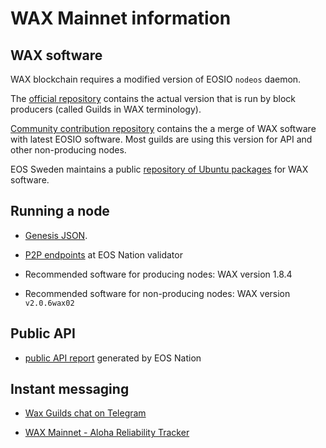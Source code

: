 # WAX Mainnet information

## WAX software

WAX blockchain requires a modified version of EOSIO `nodeos` daemon.

The [official
repository](https://github.com/worldwide-asset-exchange/wax-blockchain)
contains the actual version that is run by block producers (called
Guilds in WAX terminology).

[Community contribution repository](https://github.com/cc32d9/wax2.0)
contains the a merge of WAX software with latest EOSIO software. Most
guilds are using this version for API and other non-producing nodes.

EOS Sweden maintains a public [repository of Ubuntu
packages](https://waxsweden.org/apt-get-wax/) for WAX software.

## Running a node

* [Genesis JSON](wax_mainnet_genesis.json).

* [P2P endpoints](https://validate.eosnation.io/wax/reports/config.html) at EOS Nation validator

* Recommended software for producing nodes: WAX version 1.8.4

* Recommended software for non-producing nodes: WAX version `v2.0.6wax02`


## Public API

* [public API report](https://validate.eosnation.io/wax/reports/endpoints.html) generated by EOS Nation


## Instant messaging

* [Wax Guilds chat on Telegram](https://t.me/guilds_wax_io)

* [WAX Mainnet - Aloha Reliability Tracker](https://t.me/WAX_Mainnet_Aloha_Tracker)


